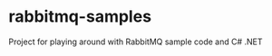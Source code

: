 rabbitmq-samples
================

Project for playing around with RabbitMQ sample code and C# .NET
